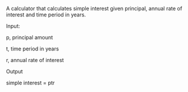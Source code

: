 A calculator that calculates simple interest given principal, annual rate of interest and time period in years.

Input:

p, principal amount

t, time period in years

r, annual rate of interest

Output

simple interest = ptr
